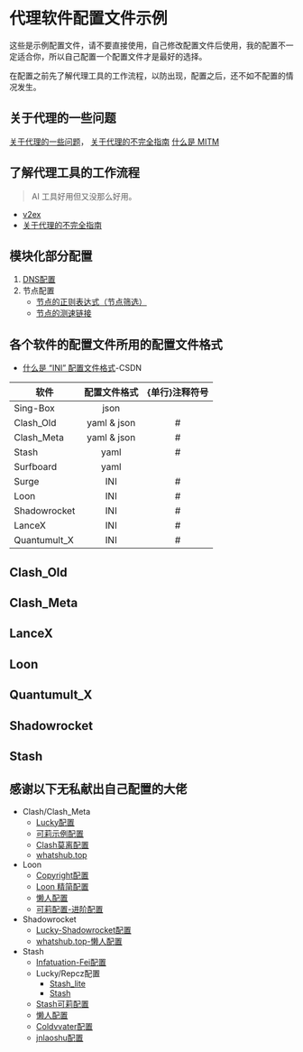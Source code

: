 # 代理软件配置文件示例

这些是示例配置文件，请不要直接使用，自己修改配置文件后使用，我的配置不一定适合你，所以自己配置一个配置文件才是最好的选择。

在配置之前先了解代理工具的工作流程，以防出现，配置之后，还不如不配置的情况发生。

## 关于代理的一些问题
[关于代理的一些问题](https://blog.revincx.icu/posts/proxy-summary/)，
[关于代理的不完全指南](https://blog.revincx.icu/posts/proxy-summary/)
[什么是 MITM](https://zh.m.wikipedia.org/wiki/%E4%B8%AD%E9%97%B4%E4%BA%BA%E6%94%BB%E5%87%BB)

## 了解代理工具的工作流程
> AI 工具好用但又没那么好用。
- [v2ex](https://fast.v2ex.com/)
- [关于代理的不完全指南](https://blog.revincx.icu/posts/proxy-summary/)

## 模块化部分配置
1. [DNS配置](https://github.com/LaolunsiG/XiaoE_PCR/blob/main/Config_File/DNS%E9%85%8D%E7%BD%AE.md)
2. 节点配置
   - [节点的正则表达式（节点筛选）](https://github.com/LaolunsiG/XiaoE_PCR/blob/main/%E6%B5%8B%E9%80%9F%E9%93%BE%E6%8E%A5%E5%9C%B0%E5%9D%80.md)
   - [节点的测速链接](https://github.com/LaolunsiG/XiaoE_PCR/blob/main/%E6%B5%8B%E9%80%9F%E9%93%BE%E6%8E%A5%E5%9C%B0%E5%9D%80.md)

## 各个软件的配置文件所用的配置文件格式
- [什么是 “INI” 配置文件格式](https://blog.csdn.net/a123441/article/details/90668032)-CSDN

| 软件 | 配置文件格式 | {单行}注释符号 |
| -- | :--: | :--: |
| Sing-Box | json  |  |
| Clash_Old  | yaml & json | # |
| Clash_Meta  | yaml & json | # |
| Stash | yaml | # |
| Surfboard | yaml | |
| Surge | INI | # |  
| Loon | INI | # | 
| Shadowrocket | INI | # | 
| LanceX | INI | # | 
| Quantumult_X | INI | # | 

 
## Clash_Old

## Clash_Meta

## LanceX

## Loon

## Quantumult_X

## Shadowrocket

## Stash

## 感谢以下无私献出自己配置的大佬
- Clash/Clash_Meta
  - [Lucky配置](https://raw.githubusercontent.com/As-Lucky/Lucky/main/Lucky-ClashVerge.yaml)
  - [可莉示例配置](https://gitlab.com/lodepuly/vpn_tool/-/tree/master/Tool/Clash/Config)
  - [Clash莫离配置](https://github.com/Moli-X/Resources/raw/main/Clash/Clash.yml)
  - [whatshub.top](https://whatshub.top/config/stash-auto.yaml)
- Loon
  - [Copyright配置](https://github.com/SANYIMOE/Quan_Shado_Conf)
  - [Loon 精简配置](https://raw.githubusercontent.com/HoCooo/Loon/main/LoonLite.conf)
  - [懒人配置](https://raw.githubusercontent.com/wlxuf/Shadowrocket/main/lazy_group.conf)
  - [可莉配置-进阶配置](https://gitlab.com/lodepuly/vpn_tool/-/raw/master/Tool/Loon/Config/zh-CN/Loon_Sample_Configuration_By_iKeLee.conf)
- Shadowrocket
  - [Lucky-Shadowrocket配置](https://raw.githubusercontent.com/As-Lucky/Lucky/main/Lucky-Shadowrocket.conf)
  - [whatshub.top-懒人配置](https://whatshub.top/config/shadowrocket_basic.conf) 
- Stash
  - [Infatuation-Fei配置](https://raw.githubusercontent.com/Infatuation-Fei/rule/main/Stash/%E9%85%8D%E7%BD%AE%E6%A8%A1%E6%9D%BF/Config%20for%20Stash.yaml)
  - Lucky/Repcz配置
    - [Stash_lite](https://raw.githubusercontent.com/Repcz/Tool/X/Stash/Stash_lite.yaml)
    - [Stash](https://raw.githubusercontent.com/Repcz/Tool/X/Stash/Stash.yaml)
  - [Stash可莉配置](https://github.com/Moli-X/Resources/raw/main/Clash/Clash.yml)
  - [懒人配置](https://whatshub.top/config/stash-auto.yaml)
  - [Coldvvater配置](https://raw.githubusercontent.com/Coldvvater/Mononoke/master/Stash/Config/Evolve.yaml)
  - [jnlaoshu配置](https://raw.githubusercontent.com/jnlaoshu/MySelf/main/Stash/Config.yaml)


